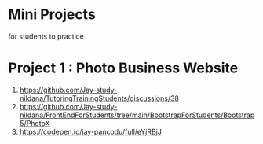 # Mini Projects

for students to practice

# Project 1 : Photo Business Website

1. https://github.com/Jay-study-nildana/TutoringTrainingStudents/discussions/38
1. https://github.com/Jay-study-nildana/FrontEndForStudents/tree/main/BootstrapForStudents/Bootstrap5/PhotoX
1. https://codepen.io/jay-pancodu/full/eYjRBjJ